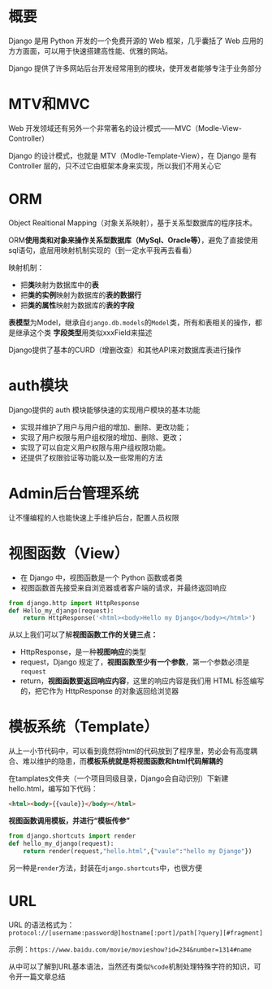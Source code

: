 # 概要
Django 是用 Python 开发的一个免费开源的 Web 框架，几乎囊括了 Web 应用的方方面面，可以用于快速搭建高性能、优雅的网站。

Django 提供了许多网站后台开发经常用到的模块，使开发者能够专注于业务部分

# MTV和MVC
Web 开发领域还有另外一个非常著名的设计模式——MVC（Modle-View-Controller）

Django 的设计模式，也就是 MTV（Modle-Template-View），在 Django 是有 Controller 层的，只不过它由框架本身来实现，所以我们不用关心它

 
 
# ORM
Object Realtional Mapping（对象关系映射），基于关系型数据库的程序技术。

ORM**使用类和对象来操作关系型数据库（MySql、Oracle等）**，避免了直接使用sql语句，底层用映射机制实现的（到一定水平我再去看看）

映射机制：
+ 把**类**映射为数据库中的**表**
+ 把**类的实例**映射为数据库的**表的数据行**
+ 把**类的属性**映射为数据库的**表的字段**


**表模型**为Model，继承自`django.db.models`的`Model`类，所有和表相关的操作，都是继承这个类
**字段类型**用类似xxxField来描述

Django提供了基本的CURD（增删改查）和其他API来对数据库表进行操作



# auth模块
Django提供的 auth 模块能够快速的实现用户模块的基本功能
+ 实现并维护了用户与用户组的增加、删除、更改功能；
+ 实现了用户权限与用户组权限的增加、删除、更改；
+ 实现了可以自定义用户权限与用户组权限功能。
+ 还提供了权限验证等功能以及一些常用的方法


# Admin后台管理系统
让不懂编程的人也能快速上手维护后台，配置人员权限




# 视图函数（View）
+ 在 Django 中，视图函数是一个 Python 函数或者类
+ 视图函数首先接受来自浏览器或者客户端的请求，并最终返回响应

```python
from django.http import HttpResponse
def Hello_my_django(request):
    return HttpResponse('<html><body>Hello my Django</body></html>')
```
从以上我们可以了解**视图函数工作的关键三点：**
+ HttpResponse，是一种**视图响应**的类型
+ request，Django 规定了，**视图函数至少有一个参数**，第一个参数必须是 `request`
+ return，**视图函数要返回响应内容**，这里的响应内容是我们用 HTML 标签编写的，把它作为 HttpResponse 的对象返回给浏览器


# 模板系统（Template）
从上一小节代码中，可以看到竟然将html的代码放到了程序里，势必会有高度耦合、难以维护的隐患，而**模板系统就是将视图函数和html代码解耦的**


在tamplates文件夹（一个项目同级目录，Django会自动识别）下新建hello.html，编写如下代码：
```html
<html><body>{{vaule}}</body></html>
```
**视图函数调用模板，并进行“模板传参”**
```python
from django.shortcuts import render      
def hello_my_django(request):
    return render(request,"hello.html",{"vaule":"hello my Django"})
```
另一种是`render`方法，封装在`django.shortcuts`中，也很方便

# URL
URL 的语法格式为：`protocol://[username:password@]hostname[:port]/path[?query][#fragment]`

示例：`https://www.baidu.com/movie/movieshow?id=234&number=1314#name`

从中可以了解到URL基本语法，当然还有类似`%code`机制处理特殊字符的知识，可令开一篇文章总结
